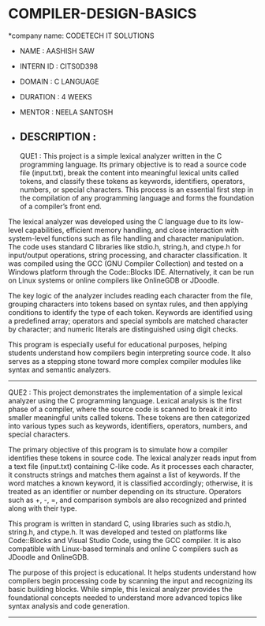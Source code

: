 # COMPILER-DESIGN-BASICS

*company name: CODETECH IT SOLUTIONS 
* NAME : AASHISH SAW
* INTERN ID : CITS0D398
* DOMAIN : C LANGUAGE
* DURATION : 4 WEEKS
* MENTOR : NEELA SANTOSH 
* DESCRIPTION :
  ------------------------------------------------------------------------------------------------------------------------------------------------------------------------------------------------------

  QUE1 : This project is a simple lexical analyzer written in the C programming language. Its primary objective is to read a source code file (input.txt), break the content into meaningful lexical units called tokens, and classify these tokens as keywords, identifiers, operators, numbers, or special characters. This process is an essential first step in the compilation of any programming language and forms the foundation of a compiler’s front end.

The lexical analyzer was developed using the C language due to its low-level capabilities, efficient memory handling, and close interaction with system-level functions such as file handling and character manipulation. The code uses standard C libraries like stdio.h, string.h, and ctype.h for input/output operations, string processing, and character classification. It was compiled using the GCC (GNU Compiler Collection) and tested on a Windows platform through the Code::Blocks IDE. Alternatively, it can be run on Linux systems or online compilers like OnlineGDB or JDoodle.

The key logic of the analyzer includes reading each character from the file, grouping characters into tokens based on syntax rules, and then applying conditions to identify the type of each token. Keywords are identified using a predefined array; operators and special symbols are matched character by character; and numeric literals are distinguished using digit checks.

This program is especially useful for educational purposes, helping students understand how compilers begin interpreting source code. It also serves as a stepping stone toward more complex compiler modules like syntax and semantic analyzers.

------------------------------------------------------------------------------------------------------------------------------------------------------------------------------------------------------------

QUE2 : This project demonstrates the implementation of a simple lexical analyzer using the C programming language. Lexical analysis is the first phase of a compiler, where the source code is scanned to break it into smaller meaningful units called tokens. These tokens are then categorized into various types such as keywords, identifiers, operators, numbers, and special characters.

The primary objective of this program is to simulate how a compiler identifies these tokens in source code. The lexical analyzer reads input from a text file (input.txt) containing C-like code. As it processes each character, it constructs strings and matches them against a list of keywords. If the word matches a known keyword, it is classified accordingly; otherwise, it is treated as an identifier or number depending on its structure. Operators such as +, -, =, and comparison symbols are also recognized and printed along with their type.

This program is written in standard C, using libraries such as stdio.h, string.h, and ctype.h. It was developed and tested on platforms like Code::Blocks and Visual Studio Code, using the GCC compiler. It is also compatible with Linux-based terminals and online C compilers such as JDoodle and OnlineGDB.

The purpose of this project is educational. It helps students understand how compilers begin processing code by scanning the input and recognizing its basic building blocks. While simple, this lexical analyzer provides the foundational concepts needed to understand more advanced topics like syntax analysis and code generation.

--------------------------------------------------------------------------------------------------------------------------------------------------------------------------------------------------------------------
